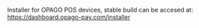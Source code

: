 Installer for OPAGO POS devices, stable build can be accesed at:
https://dashboard.opago-pay.com/installer
